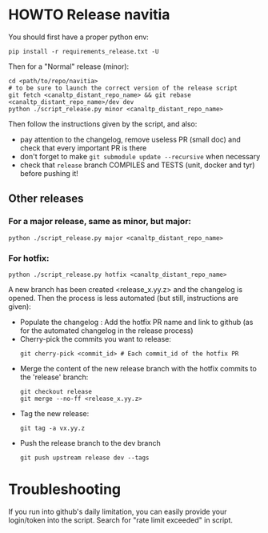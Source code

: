 # HOWTO Release navitia

You should first have a proper python env:
```
pip install -r requirements_release.txt -U
```

Then for a "Normal" release (minor):
```
cd <path/to/repo/navitia>
# to be sure to launch the correct version of the release script
git fetch <canaltp_distant_repo_name> && git rebase <canaltp_distant_repo_name>/dev dev
python ./script_release.py minor <canaltp_distant_repo_name>
```
Then follow the instructions given by the script, and also:
* pay attention to the changelog, remove useless PR (small doc) and check that every important PR is there
* don't forget to make `git submodule update --recursive` when necessary
* check that `release` branch COMPILES and TESTS (unit, docker and tyr) before pushing it!

## Other releases

### For a major release, same as minor, but major:
```
python ./script_release.py major <canaltp_distant_repo_name>
```

### For hotfix:
```
python ./script_release.py hotfix <canaltp_distant_repo_name>
```
A new branch has been created <release_x.yy.z> and the changelog is opened.
Then the process is less automated (but still, instructions are given):
* Populate the changelog :
	Add the hotfix PR name and link to github (as for the automated changelog in the release process)
* Cherry-pick the commits you want to release:
	```
	git cherry-pick <commit_id> # Each commit_id of the hotfix PR
	```
* Merge the content of the new release branch with the hotfix commits to the 'release' branch:
	```
	git checkout release		
	git merge --no-ff <release_x.yy.z>
	```
* Tag the new release:
	``` 
	git tag -a vx.yy.z
	```
* Push the release branch to the dev branch
	``` 
	git push upstream release dev --tags
	```

# Troubleshooting
If you run into github's daily limitation, you can easily provide your login/token into the script.
Search for "rate limit exceeded" in script.
